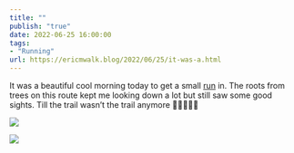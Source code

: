 ```yaml
---
title: ""
publish: "true"
date: 2022-06-25 16:00:00
tags:
- "Running"
url: https://ericmwalk.blog/2022/06/25/it-was-a.html
---
```

It was a beautiful cool morning today to get a small [run](https://www.strava.com/activities/7374314876) in. The roots from trees on this route kept me looking down a lot but still saw some good sights. Till the trail wasn’t the trail anymore 🤦‍♂️🏃🏻‍♂️

![](https://ericmwalk.blog/uploads/2023/31315cfe4b.jpg)

![](https://ericmwalk.blog/uploads/2023/f78b7bd43b.jpg)